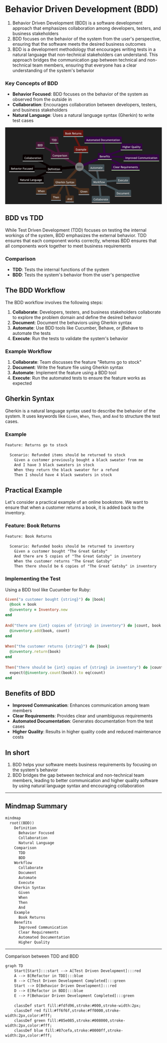 # Behavior Driven Development (BDD)

1. Behavior Driven Development (BDD) is a software development approach that emphasizes collaboration among developers, testers, and business stakeholders
2. BDD focuses on the behavior of the system from the user's perspective, ensuring that the software meets the desired business outcomes
3. BDD is a development methodology that encourages writing tests in a natural language that non-technical stakeholders can understand. This approach bridges the communication gap between technical and non-technical team members, ensuring that everyone has a clear understanding of the system's behavior

### Key Concepts of BDD

- **Behavior Focused**: BDD focuses on the behavior of the system as observed from the outside in
- **Collaboration**: Encourages collaboration between developers, testers, and business stakeholders
- **Natural Language**: Uses a natural language syntax (Gherkin) to write test cases

![6.Behavior-Driven-Development-mindmap](Behavior-Driven-Development-mindmap.png)

## BDD vs TDD

While Test Driven Development (TDD) focuses on testing the internal workings of the system, BDD emphasizes the external behavior. TDD ensures that each component works correctly, whereas BDD ensures that all components work together to meet business requirements

### Comparison

- **TDD**: Tests the internal functions of the system
- **BDD**: Tests the system's behavior from the user's perspective

## The BDD Workflow

The BDD workflow involves the following steps:

1. **Collaborate**: Developers, testers, and business stakeholders collaborate to explore the problem domain and define the desired behavior
2. **Document**: Document the behaviors using Gherkin syntax
3. **Automate**: Use BDD tools like Cucumber, Behave, or jBehave to automate the tests
4. **Execute**: Run the tests to validate the system's behavior

### Example Workflow

1. **Collaborate**: Team discusses the feature "Returns go to stock"
2. **Document**: Write the feature file using Gherkin syntax
3. **Automate**: Implement the feature using a BDD tool
4. **Execute**: Run the automated tests to ensure the feature works as expected

## Gherkin Syntax

Gherkin is a natural language syntax used to describe the behavior of the system. It uses keywords like `Given`, `When`, `Then`, and `And` to structure the test cases.

### Example

```gherkin
Feature: Returns go to stock

  Scenario: Refunded items should be returned to stock
    Given a customer previously bought a black sweater from me
    And I have 3 black sweaters in stock
    When they return the black sweater for a refund
    Then I should have 4 black sweaters in stock
```

## Practical Example

Let's consider a practical example of an online bookstore. We want to ensure that when a customer returns a book, it is added back to the inventory.

### Feature: Book Returns

```gherkin
Feature: Book Returns

  Scenario: Refunded books should be returned to inventory
    Given a customer bought "The Great Gatsby"
    And there are 5 copies of "The Great Gatsby" in inventory
    When the customer returns "The Great Gatsby"
    Then there should be 6 copies of "The Great Gatsby" in inventory
```

### Implementing the Test

Using a BDD tool like Cucumber for Ruby:

```ruby
Given("a customer bought {string}") do |book|
  @book = book
  @inventory = Inventory.new
end

And("there are {int} copies of {string} in inventory") do |count, book|
  @inventory.add(book, count)
end

When("the customer returns {string}") do |book|
  @inventory.return(book)
end

Then("there should be {int} copies of {string} in inventory") do |count, book|
  expect(@inventory.count(book)).to eq(count)
end
```

## Benefits of BDD

- **Improved Communication**: Enhances communication among team members
- **Clear Requirements**: Provides clear and unambiguous requirements
- **Automated Documentation**: Generates documentation from the test cases
- **Higher Quality**: Results in higher quality code and reduced maintenance costs

## In short

1. BDD helps your software meets business requirements by focusing on the system's behavior
1. BDD bridges the gap between technical and non-technical team members, leading to better communication and higher quality software by using natural language syntax and encouraging collaboration

---

## Mindmap Summary

```mermaid
mindmap
  root((BDD))
    Definition
      Behavior Focused
      Collaboration
      Natural Language
    Comparison
      TDD
      BDD
    Workflow
      Collaborate
      Document
      Automate
      Execute
    Gherkin Syntax
      Given
      When
      Then
      And
    Example
      Book Returns
    Benefits
      Improved Communication
      Clear Requirements
      Automated Documentation
      Higher Quality
```
---
Comparison between TDD and BDD

```mermaid
graph TD
    Start[Start]:::start --> A[Test Driven Development]:::red
    A --> B[Refactor in TDD]:::blue
    B --> C[Test Driven Development Completed]:::green
    Start --> D[Behavior Driven Development]:::red
    D --> E[Refactor in BDD]:::blue
    E --> F[Behavior Driven Development Completed]:::green

    classDef start fill:#fdfd96,stroke:#000,stroke-width:2px;
    classDef red fill:#ff6f6f,stroke:#ff0000,stroke-width:2px,color:#fff;
    classDef green fill:#85e085,stroke:#008000,stroke-width:2px,color:#fff;
    classDef blue fill:#87cefa,stroke:#0000ff,stroke-width:2px,color:#fff;
```